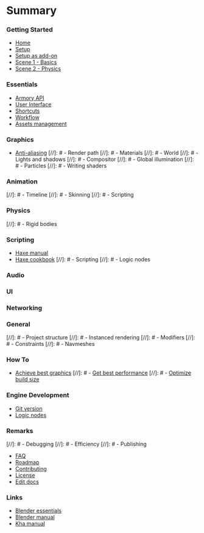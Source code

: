 # Summary


### Getting Started

- [Home](readme.md)
- [Setup](getting_started/setup.md)
- [Setup as add-on](getting_started/setupaddon.md)
- [Scene 1 - Basics](getting_started/scene1.md)
- [Scene 2 - Physics](getting_started/scene2.md)


### Essentials

- [Armory API](http://armory3d.org/api)
- [User Interface](essentials/ui.md)
- [Shortcuts](essentials/shortcuts.md)
- [Workflow](essentials/workflow.md)
- [Assets management](essentials/assetsmanagement.md)


### Graphics

- [Anti-aliasing](graphics/antialiasing.md)
[//]: # - Render path
[//]: # - Materials
[//]: # - World
[//]: # - Lights and shadows
[//]: # - Compositor
[//]: # - Global illumination
[//]: # - Particles
[//]: # - Writing shaders


### Animation

[//]: # - Timeline
[//]: # - Skinning
[//]: # - Scripting


### Physics

[//]: # - Rigid bodies


### Scripting

- [Haxe manual](https://haxe.org/manual/introduction.html)
- [Haxe cookbook](http://code.haxe.org/category/beginner/)
[//]: # - Scripting
[//]: # - Logic nodes


### Audio


### UI


### Networking


### General

[//]: # - Project structure
[//]: # - Instanced rendering
[//]: # - Modifiers
[//]: # - Constraints
[//]: # - Navmeshes


### How To

- [Achieve best graphics](howto/bestgraphics.md)
[//]: # - [Get best performance]()
[//]: # - [Optimize build size]()


### Engine Development

- [Git version](enginedevelopment/gitversion.md)
- [Logic nodes](enginedevelopment/logicnodes.md)


### Remarks

[//]: # - Debugging
[//]: # - Efficiency
[//]: # - Publishing

- [FAQ](remarks/faq.md)
- [Roadmap](remarks/roadmap.md)
- [Contributing](remarks/contributing.md)
- [License](remarks/license.md)
- [Edit docs](https://github.com/armory3d/armory_docs)


### Links

- [Blender essentials](https://cgcookie.com/lesson/first-steps-with-blender/)
- [Blender manual](https://www.blender.org/manual/)
- [Kha manual](https://github.com/KTXSoftware/Kha/wiki)
